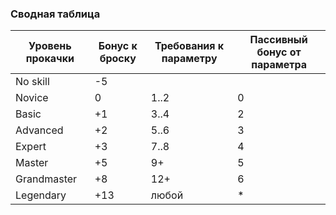 ### Сводная таблица


| Уровень прокачки | Бонус к броску | Требования к параметру | Пассивный бонус от параметра |
|------------------|----------------|------------------------|------------------------------|
| No skill | -5 |  |  |
| Novice | 0 | 1..2 | 0 |
| Basic | +1 | 3..4 | 2 |
| Advanced | +2 | 5..6 | 3 |
| Expert | +3 | 7..8 | 4 |
| Master | +5 | 9+ | 5 |
| Grandmaster | +8 | 12+ | 6 |
| Legendary | +13 | любой | * |

